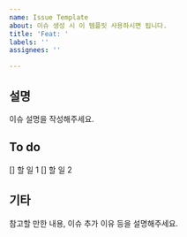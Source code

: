 ```yaml
---
name: Issue Template
about: 이슈 생성 시 이 템플릿 사용하시면 됩니다.
title: 'Feat: '
labels: ''
assignees: ''

---
```


<!--제목: Feat: 로그인 구현-->
## 설명
이슈 설명을 작성해주세요.

## To do
[] 할 일 1
[] 할 일 2

## 기타
참고할 만한 내용, 이슈 추가 이유 등을 설명해주세요.
